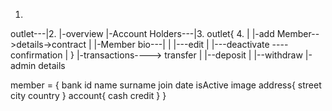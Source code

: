 

1.
<!-- nav -->
outlet---|2.
         |-overview
         |-Account Holders---|3.
                     <!-- sub nav -->
                     outlet{         4.
         |           |-add    Member-->details->contract
         |           |-Member bio---|
         |                          |---edit
         |                          |---deactivate ---- confirmation 
         |           }
                         <!-- sub nav -->
         |-transactions----> transfer
         |                 |--deposit
         |                 |--withdraw
         |-admin details





member = {
   bank id
   name
   surname
   join date
   isActive
   image
   address{
      street
      city
      country
   }
   account{
      cash
      credit
   }
}